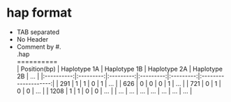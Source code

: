hap format
==========
* TAB separated  
* No Header  
* Comment by #.  
.hap  
==========  
| Position(bp) | Haplotype 1A | Haplotype 1B | Haplotype 2A | Haplotype 2B | ... |
|:----------:|:---------:|:---------:|:---------:|:---------:|:--------------------:|
| 291 |    1    |    1    |    0    |    1    |    ...    |
| 626 |    0    |    0    |    0    |    1    |    ...    |
| 721 |    0    |    1    |    0    |    0    |    ...    |
| 1208 |    1    |    1    |    0    |    0    |    ...    |
| ... |    ...    |    ...    |    ...    |    ...    |    ...    |    ...    |
